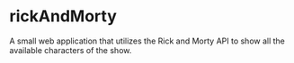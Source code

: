 # rickAndMorty
A small web application that utilizes the Rick and Morty API to show all the available characters of the show.
